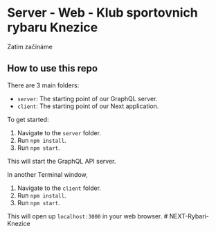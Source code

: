 # Server - Web - Klub sportovnich rybaru Knezice

Zatim začínáme

## How to use this repo

There are 3 main folders:

- `server`: The starting point of our GraphQL server.
- `client`: The starting point of our Next application.

To get started:

1. Navigate to the `server` folder.
2. Run `npm install`.
3. Run `npm start`.

This will start the GraphQL API server.

In another Terminal window,

1. Navigate to the `client` folder.
2. Run `npm install`.
3. Run `npm start`.

This will open up `localhost:3000` in your web browser.
#   N E X T - R y b a r i - K n e z i c e  
 